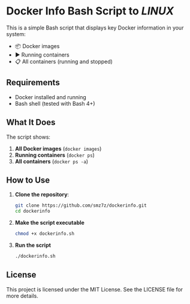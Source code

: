 # Docker Info Bash Script to _LINUX_

This is a simple Bash script that displays key Docker information in your system:

- 📦 Docker images
- ▶️ Running containers
- 📋 All containers (running and stopped)


## Requirements

- Docker installed and running
- Bash shell (tested with Bash 4+)


## What It Does

The script shows:

1. **All Docker images** (`docker images`)
2. **Running containers** (`docker ps`)
3. **All containers** (`docker ps -a`)



## How to Use

1. **Clone the repository**:

   ```bash
   git clone https://github.com/smz7z/dockerinfo.git
   cd dockerinfo

2. **Make the script executable**

   ```bash
   chmod +x dockerinfo.sh
   ```
3. **Run the script**

   ```bash
   ./dockerinfo.sh
   ```

## License
This project is licensed under the MIT License. See the LICENSE
file for more details.
